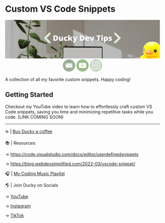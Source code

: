 # Custom VS Code Snippets

<div align="center">
<img width="700px" src="./img/GitHubBannerImg.png">
</div>

<div align="center">
<a href="mailto:duckydevtips@gmail.com"><img height="40" src="./img/emailLogo.png"></a>
<a href="https://www.youtube.com/@DuckyDevTips/"><img height="40" src="./img/youtubeLogo.png"></a>
<a href="https://www.instagram.com/duckydevtips/"><img height="40" src="./img/instaLogo.png"></a>
</div>

A collection of all my favorite custom snippets. Happy coding!

## Getting Started

Checkout my YouTube video to learn how to effortlessly craft custom VS Code snippets, saving you time and minimizing repetitive tasks while you code. (LINK COMING SOON)
_____________________________________________

☕️ | <a href="https://www.paypal.me/DuckyDevTips">Buy Ducky a coffee</a>

📚 | Resources:

 → https://code.visualstudio.com/docs/editor/userdefinedsnippets

 → https://blog.webdevsimplified.com/2022-03/vscode-snippet/

🎧 | <a href="https://youtube.com/playlist?list=PLHOkZNEr0SBb_8A9Th73fCnShO7b_ncMi&si=PWYXNd8l4gA1bkpv">My Coding Music Playlist</a>

🌎 | Join Ducky on Socials

 → <a href="https://youtube.com/@DuckyDevTips">YouTube</a>

 → <a href="https://instagram.com/duckydevtips">Instagram</a>

 → <a href="https://www.tiktok.com/@ducky.dev.tips">TikTok</a>
